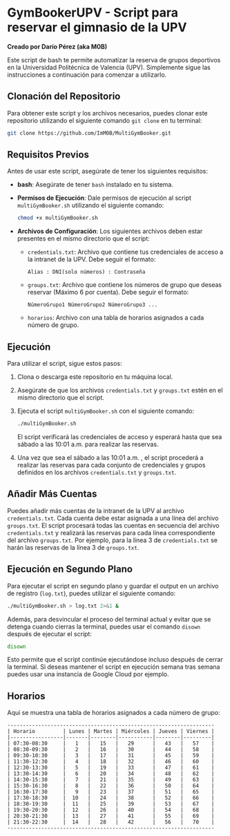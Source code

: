 # GymBookerUPV - Script para reservar el gimnasio de la UPV

**Creado por Darío Pérez (aka M0B)**

Este script de bash te permite automatizar la reserva de grupos deportivos en la Universidad Politécnica de Valencia (UPV). Simplemente sigue las instrucciones a continuación para comenzar a utilizarlo.

## Clonación del Repositorio

Para obtener este script y los archivos necesarios, puedes clonar este repositorio utilizando el siguiente comando `git clone` en tu terminal:

```bash
git clone https://github.com/ImM0B/MultiGymBooker.git
```

## Requisitos Previos

Antes de usar este script, asegúrate de tener los siguientes requisitos:

- **bash**: Asegúrate de tener `bash` instalado en tu sistema.

- **Permisos de Ejecución**: Dale permisos de ejecución al script `multiGymBooker.sh` utilizando el siguiente comando:

   ```bash
   chmod +x multiGymBooker.sh
   ```

- **Archivos de Configuración**: Los siguientes archivos deben estar presentes en el mismo directorio que el script:

  - `credentials.txt`: Archivo que contiene tus credenciales de acceso a la intranet de la UPV. Debe seguir el formato:

    ```
    Alias : DNI(solo números) : Contraseña 
    ```

  - `groups.txt`: Archivo que contiene los números de grupo que deseas reservar (Máximo 6 por cuenta). Debe seguir el formato:

    ```
    NúmeroGrupo1 NúmeroGrupo2 NúmeroGrupo3 ...
    ```

  - `horarios`: Archivo con una tabla de horarios asignados a cada número de grupo.

## Ejecución

Para utilizar el script, sigue estos pasos:

1. Clona o descarga este repositorio en tu máquina local.

2. Asegúrate de que los archivos `credentials.txt` y `groups.txt` estén en el mismo directorio que el script.

3. Ejecuta el script `multiGymBooker.sh` con el siguiente comando:

   ```bash
   ./multiGymBooker.sh
   ```

   El script verificará las credenciales de acceso y esperará hasta que sea sábado a las 10:01 a.m. para realizar las reservas.

4. Una vez que sea el sábado a las 10:01 a.m. , el script procederá a realizar las reservas para cada conjunto de credenciales y grupos definidos en los archivos `credentials.txt` y `groups.txt`.

## Añadir Más Cuentas

Puedes añadir más cuentas de la intranet de la UPV al archivo `credentials.txt`. Cada cuenta debe estar asignada a una línea del archivo `groups.txt`. El script procesará todas las cuentas en secuencia del archivo `credentials.txt` y realizará las reservas para cada línea correspondiente del archivo `groups.txt`. Por ejemplo, para la línea 3 de `credentials.txt` se harán las reservas de la línea 3 de `groups.txt`.

## Ejecución en Segundo Plano

Para ejecutar el script en segundo plano y guardar el output en un archivo de registro (`log.txt`), puedes utilizar el siguiente comando:

   ```bash
   ./multiGymBooker.sh > log.txt 2>&1 &
   ```

Además, para desvincular el proceso del terminal actual y evitar que se detenga cuando cierras la terminal, puedes usar el comando `disown` después de ejecutar el script:

   ```bash
   disown
   ````

Esto permite que el script continúe ejecutándose incluso después de cerrar la terminal. Si deseas mantener el script en ejecución semana tras semana puedes usar una instancia de Google Cloud por ejemplo.

## Horarios

Aquí se muestra una tabla de horarios asignados a cada número de grupo:

```
·-----------------------------------------------------------------·
| Horario         | Lunes | Martes | Miércoles | Jueves | Viernes |
|-----------------|-------|--------|-----------|--------|---------|
| 07:30-08:30     |   1   |   15   |   29      |   43   |   57    |
| 08:30-09:30     |   2   |   16   |   30      |   44   |   58    |
| 09:30-10:30     |   3   |   17   |   31      |   45   |   59    |
| 11:30-12:30     |   4   |   18   |   32      |   46   |   60    |
| 12:30-13:30     |   5   |   19   |   33      |   47   |   61    |
| 13:30-14:30     |   6   |   20   |   34      |   48   |   62    |
| 14:30-15:30     |   7   |   21   |   35      |   49   |   63    |
| 15:30-16:30     |   8   |   22   |   36      |   50   |   64    |
| 16:30-17:30     |   9   |   23   |   37      |   51   |   65    |
| 17:30-18:30     |  10   |   24   |   38      |   52   |   66    |
| 18:30-19:30     |  11   |   25   |   39      |   53   |   67    |
| 19:30-20:30     |  12   |   26   |   40      |   54   |   68    |
| 20:30-21:30     |  13   |   27   |   41      |   55   |   69    |
| 21:30-22:30     |  14   |   28   |   42      |   56   |   70    |
·-----------------------------------------------------------------·
```
